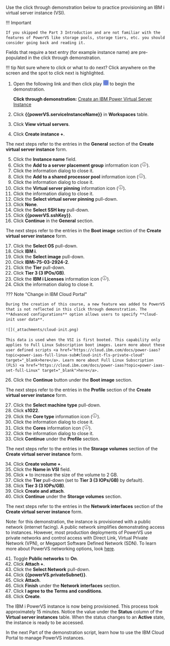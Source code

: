 Use the click through demonstration below to practice provisioning an IBM i virtual server instance (VSI).

!!! Important

    If you skipped the Part 3 Introduction and are not familiar with the features of PowerVS like storage pools, storage tiers, etc. you should consider going back and reading it.  

Fields that require a text entry (for example instance name) are pre-populated in the click through demonstration.

!!! tip
    Not sure where to click or what to do next? Click anywhere on the screen and the spot to click next is highlighted.

1. Open the following link and then click play ![](_attachments/ClickThruPlayButton.png) to begin the demonstration.

    **Click through demonstration:** <a href="https://ibm.github.io/SalesEnablement-test-repo/includes/Provision-IBMiVM/index.html" target ="_blank">Create an IBM Power Virtual Server Instance</a>

2. Click **{{powerVS.serviceInstanceName}}** in **Workspaces** table.
3. Click **View virtual servers**.
4. Click **Create instance +**.

The next steps refer to the entries in the **General** section of the **Create virtual server instance** form.

5. Click the **Instance name** field.
6. Click the **Add to a server placement group** information icon (![](_attachments/infoIcon.png)).
7. Click the information dialog to close it.
8. Click the **Add to a shared processor pool** information icon (![](_attachments/infoIcon.png)).
9. Click the information dialog to close it.
10. Click the **Virtual server pinning** information icon (![](_attachments/infoIcon.png)).
11. Click the information dialog to close it.
12. Click the **Select virtual server pinning** pull-down.
13. Click **None**.
14. Click the **Select SSH key** pull-down.
15. Click **{{powerVS.sshKey}}**.
16. Click **Continue** in the **General** section.

The next steps refer to the entries in the **Boot image** section of the **Create virtual server instance** form.

17. Click the **Select OS** pull-down.
18. Click **IBM i**.
20. Click the **Select image** pull-down.
21. Click **IBMi-75-03-2924-2**.
22. Click the **Tier** pull-down.
23. Click **Tier 3 (3 IPOs/GB)**.
24. Click the **IBM i Licenses** information icon (![](_attachments/infoIcon.png)).
25. Click the information dialog to close it.

??? Note "Change in IBM Cloud Portal"

    During the creation of this course, a new feature was added to PowerVS that is not reflected in this click through demonstration. The **Advanced configurations** option allows users to specify **cloud-init user data**. 
    
    ![](_attachments/cloud-init.png)
    
    This data is used when the VSI is first booted. This capability only applies to Full Linux Subscription boot images. Learn more about these user defined scripts <a href="https://cloud.ibm.com/docs/power-iaas?topic=power-iaas-full-linux-sub#cloud-init-fls-private-cloud" target="_blank>here</a>. Learn more about Full Linux Subscription (FLS) <a href="https://cloud.ibm.com/docs/power-iaas?topic=power-iaas-set-full-Linux" target="_blank">here</a>.

26. Click the **Continue** button under the **Boot image** section.

The next steps refer to the entries in the **Profile** section of the **Create virtual server instance** form.

27. Click the **Select machine type** pull-down.
28. Click **s1022**.
29. Click the **Core type** information icon (![](_attachments/infoIcon.png)).
30. Click the information dialog to close it.
31. Click the **Cores** information icon (![](_attachments/infoIcon.png)).
32. Click the information dialog to close it.
33. Click **Continue** under the **Profile** section.

The next steps refer to the entries in the **Storage volumes** section of the **Create virtual server instance** form.

34. Click **Create volume +**.
35. Click the **Name in VSI** field.
36. Click **+** to increase the size of the volume to 2 GB.
37. Click the **Tier** pull-down (set to **Tier 3 (3 IOPs/GB)** by default).
38. Click **Tier 3 (3 IOPs/GB)**.
39. Click **Create and attach**.
40. Click **Continue** under the **Storage volumes** section.

The next steps refer to the entries in the **Network interfaces** section of the **Create virtual server instance** form.

Note: for this demonstration, the instance is provisioned with a public network (internet facing). A public network simplifies demonstrating access to instances. However, most production deployments of PowerVS use private networks and control access with Direct Link, Virtual Private Network (VPN), or Megaport Software Defined Network (SDN). To learn more about PowerVS networking options, look <a href="https://cloud.ibm.com/docs/power-iaas?topic=power-iaas-network-architecture-diagrams" target="_blank">here</a>.

41. Toggle **Public networks** to **On**.
42. Click **Attach +**.
43. Click the **Select Network** pull-down.
44. Click **{{powerVS.privateSubnet}}**.
45. Click **Attach**.
46. Click **Finish** under the **Network interfaces** section.
47. Click **I agree to the Terms and conditions**.
48. Click **Create**.

The IBM i PowerVS instance is now being provisioned. This process took approximately 15 minutes. Notice the value under the **Status** column of the **Virtual server instances** table. When the status changes to an **Active** state, the instance is ready to be accessed.

In the next Part of the demonstration script, learn how to use the IBM Cloud Portal to manage PowerVS instances.

